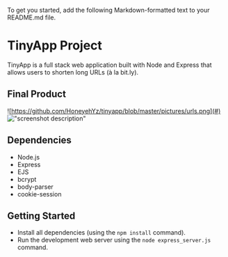 To get you started, add the following Markdown-formatted text to your README.md file.

# TinyApp Project

TinyApp is a full stack web application built with Node and Express that allows users to shorten long URLs (à la bit.ly).

## Final Product

![https://github.com/HoneyehYz/tinyapp/blob/master/pictures/urls.png](#)
!["screenshot description"](#)

## Dependencies

- Node.js
- Express
- EJS
- bcrypt
- body-parser
- cookie-session

## Getting Started

- Install all dependencies (using the `npm install` command).
- Run the development web server using the `node express_server.js` command.
